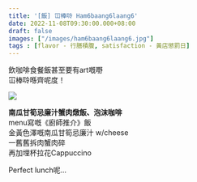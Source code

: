 ```yaml
---
title: '[飯] 冚棒唥 Ham6baang6laang6'
date: 2022-11-08T09:30:00.000+08:00
draft: false
images: ["/images/ham6baang6laang6.jpg"]
tags : [flavor - 行膳積腹, satisfaction - 黃店懲罰日]
---
```


飲咖啡食餐飯甚至要有art嘅嘢  
冚棒唥喺齊呢度！  

![](/images/ham6baang6laang6.jpg)

**南瓜甘筍忌廉汁蟹肉燉飯、泡沫咖啡**  
menu寫嘅《廚師推介》飯  
金黃色澤嘅南瓜甘筍忌廉汁 w/cheese  
一舊舊拆肉蟹肉碎  
再加埋杯拉花Cappuccino  
  
Perfect lunch呢...  
